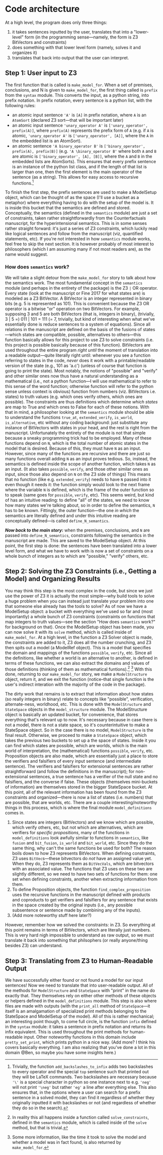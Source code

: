 # Code architecture

At a high level, the program does only three things: 
1. it takes sentences inputted by the user, translates that into a "lower-level" form (in the programming sense—namely, the form is Z3 BitVectors and constraints)
2. does something with that lower level form (namely, solves it and organizes it)
3. translates that back into output that the user can interpret. 



## Step 1: User input to Z3
The first function that is called is `make_model_for`. When a set of premises, conclusions, and N is given to `make_model_for`, the first thing called is `prefix` from the `syntax` module. This converts the input, as a python string, into prefix notation. In prefix notation, every sentence is a python list, with the following rules:
- an atomic input sentence `'A'` is `[A]` in prefix notation, where `A` is an `AtomSort` (declared Z3 sort—that will be important later)
- an atomic input sentence `'unary_operator A'` is `['unary_operator', prefix(A)]`, where `prefix(A)` represents the prefix form of `A` (e.g. if `A` is atomic, `'unary_operator A'` is `['unary_operator', [A]]`, where the `A` in the embedded list is an AtomSort).
- an atomic sentence `'A binary_operator B'` is `['binary_operator', prefix(A), prefix(B)]` (e.g. `'A \binary_operator B'` where both `A` and `B` are atomic is `['binary_operator', [A], [B]]`, where the `A` and `B` in the embedded lists are AtomSorts).
This ensures that every prefix sentence is an instance of the python list class, and if the length of that list is larger than one, then the first element is the main operator of the sentence (as a string). This allows for easy access to recursive functions.[^note_on_backslashes]

[^note_on_backslashes]: Trivially, the function `add_backslashes_to_infix` adds two backslashes to every operator and the special `top` sentence such that printed out they will be LaTeX commands. Two backslashes are necessary because `'\'` is a special character in python so one instance next to e.g. `'neg'` will not print `'\neg'` but rather `'eg'` a line after everything else. This also ensures that, in the options where a user can search for a prefix sentence in a solved model, they can find it regardless of whether they originally inputted it with backslashes or not (and regardless of whether they do so in the search).

To finish the first step, the prefix sentences are used to make a ModelSetup object, which can be thought of as the space (I'll use a bucket as a metaphor) where everything having to do with the setup of the model is. It is inside this bucket that the semantics are defined and stored. Conceptually, the semantics (defined in the `semantics` module) are just a set of constraints, taken rather straightforwardly from the Counterfactuals manuscript, for the hyperintensional semantics. This is in some senses rather straight forward: it's just a series of Z3 constraints, which luckily read like logical sentences and follow from the manuscript (viz, quantified statements, etc). If you're not interested in how `semantics` module works, feel free to skip the next section. It is however probably of most interest to philosophers (which I am assuming many if not most readers are), as the name would suggest. 

### How does `semantics` work? 
We will take a slight detour from the `make_model_for` story to talk about how the semantics work. The most fundamental concept in the `semantics` module (and perhaps in the entirety of the package) is the Z3 `|` OR operator. Every state (look at the manuscript or Fine 2017 for what states are) is modeled as a Z3 BitVector. A BitVector is an integer represented in binary bits (e.g. 5 is represented as 101). This is convenient because the Z3 OR operator is a bitwise "or" operation on two BitVectors. For example, supposing 3 and 5 are both BitVectors (that is, integers in binary), (trivially, 3 | 5 =) 011 | 101 = 111 (= 7, trivially, but kind of interesting when what we've essentially done is reduce sentences to a system of equations). Since all relations in the manuscript are defined on the basis of the fusions of states—which states are compatible, possible, alternatives to others—this function basically allows for this project to use Z3 to solve constraints (i.e. this project is possible basically because of this function). BitVectors are used throughout the entire program _right until_ the moment of translation into a readable output—quite literally right until: whenever you see a function referring to states in the code, _never_ does it work with a printable/readable version of the state (e.g., 101 as 'a.c') (unless of course that function is going to print the state). Most notably, the notions of "possible" and "verify" and other similar ones now thus have a natural understanding as a mathematical (i.e., not a python function—I will use mathematical to refer to this sense of the word function; otherwise function will refer to the python sense unless context is obvious) function from numbers (viz. BitVectors i.e. states) to truth values (e.g. which ones verify others, which ones are possible). The constraints are thus definitions which determine _which states_ are map to True and which ones to False for each of these notions. With that in mind, a philosopher looking at the `semantics` module should be able to understand the functions `true_at`, `extended_verify`, `is_world`, `is_alternative`, etc without any coding background: just substitute any instance of BitVectors with states in your head, and the rest is right from the manuscript. Unfortunately the entirety of the module is not that simple because a sneaky programming trick had to be employed. Many of these functions depend on `N`, which is the total number of atomic states in the model that is desired. Because of this, they must have `N` as an input. However, since many of the functions are recursive and there are just so many functions overall adding `N` as an input proves tedious. So, instead, the semantics is defined inside the scope of another function, which takes `N` as an input. (It also takes `possible`, `verify`, and those other similar ones as input, since those also depend on `N` on the Z3 side of things) This means that no function (like e.g. `extended_verify`) needs to have `N` passed into it even though it needs it: the function simply would look to the next frame where the variable `N` is defined, which is the frame of the outer function so to speak (same goes for `possible`, `verify`, etc). This seems weird, but kind of has an intuitive reading: to define "all" of the states, we need to know how many states we're talking about, so in order to define the semantics, `N` has to be known. Fittingly, the outer function—the one _in which_ the semantics are literally defined and under this intuitive reading are conceptually defined—is called `define_N_semantics`.

_**Now back to the main story:**_ when the premises, conclusions, and `N` are passed into `define_N_semantics`, constraints following the semantics in the manuscript are made. This are saved to the ModelSetup object. At this point, the first step is done: the sentences have been translated into a lower level form, and what we have to work with is now a set of constraints on a whole bunch of integers as to which are "possible," "verify" others, etc. 


## Step 2: Solving the Z3 Constraints (i.e., Getting a Model) and Organizing Results
You may think this step is the most complex in the code, but since we just use the power of Z3 it is actually the most simple—why build tools to solve a huge problem when you can instead just translate your problem into one that someone else already has the tools to solve? As of now we have a ModelSetup object: a bucket with everything we've used so far and (most importantly) a whole bunch of Z3 constraints (constraints on functions that map integers to truth values—see the section "How does `semantics` work?" for background on that). Once the ModelSetup object has been made, you can now solve it with its `solve` method, which is called inside of `make_model_for`. At a high level, in the function a Z3 Solver object is made, the constraints are added to it, Z3 does all the number crunching, and Z3 then spits out a model (a ModelRef object). This is a model that specifies the domain and mappings of the functions `possible`, `verify`, etc. Since all the definitions, like whether a world is an alternative to another, is defined in terms of these functions, we can also extract the domains and values of those definitions (thinking of them as mathematical funtions).[^solve_constraints] [^addtl_info_returned] With this done, returning to our `make_model_for` story, we make a `ModelStructure` object, return it, and we exit the function (notice–that single function is the user's indirect interation with the majority of the code in the package). 

[^solve_constraints]: In reality this all happens inside a function called `solve_constraints`, defined in the `semantics` module, which is called inside of the `solve` method, but that is trivial. 
[^addtl_info_returned]: Some more information, like the time it took to solve the model and whether a model was in fact found, is also returned by `make_model_for`. 

The dirty work that remains is to extract that information about how states (so really integers in binary) relate to concepts like "possible", verification, alternate-ness, worldhood, etc. This is done with the `ModelStructure` and `StateSpace` objects in the `model_structure` module. The ModelStructure object is basically an updated bucket, for convenience, that stores everything that's relevant up to now. It's necessary because in case there is not a model, there is not a state space, so it's counterintuitive to make a StateSpace object. So in the case there is no model, `ModelStructure` is the final result. Otherwise, we proceed to make a `StateSpace` object, which takes the previous two buckets to set up a the space of states. Inside it you can find which states are possible, which are worlds, which is the main world of interpretation, the (mathematical) functions `possible`, `verify`, etc. Proposition objects are also made, which are essentially just a place to store the verifiers and falsifiers of every input sentence (and intermediate sentence). The verifiers and falsifiers for extensional sentences are rather straightforward (and follow the definitions in the manuscript); for non-extensional sentences, a true sentence has a verifier of the null state and no falsifiers, and the converse if false. These objects (themselves mini-buckets of information) are themselves stored in the bigger StateSpace bucket. At this point, all of the relevant information has been found from the Z3 constraints and organized—there is now a list of states (i.e. numbers) that are possible, that are worlds, etc. There are a couple interesting/noteworthy things in this process, which is where the final module `model_definitions` comes in. 
1. Since states are integers (BitVectors) and we know which are possible, which verify others, etc, but not which are alternatives, which are verifiers for _specific propositions_, many of the functions in `model_definitions` look awfully similar to functions in `semantics`, like `fusion` and `bit_fusion`, `is_world` and `bit_world`, etc. Since they do the same thing, why can't the same functions be used for both? The reason boils down to how Z3 represents BitVectors. When defining constraints, Z3 uses `BitVec`s—these bitvectors do _not_ have an assigned value yet. When they do, Z3 represents them as `BitVecVals`, which are bitvectors with an associated value. The functions that Z3 uses on these two are slightly different, so we need to have two sets of functions for them: one set when defining constraints, another when extracting information from them.
2. To define Proposition objects, the function `find_complex_proposition` uses the recursive functions in the manuscript defined with products and coproducts to get verifiers and falsifiers for any sentence that exists in the space created by the original inputs (i.e., any possible subsentence or sentence made by combining any of the inputs).
3. (Add more noteworthy stuff here later?)

However, remember how we solved the constraints: in Z3. So everything at this point remains in terms of BitVectors, which are literally just numbers. This is very hard nigh impossible to understand as raw output, so we must translate it back into something that philsophers (or really anyone/thing besides Z3) can understand. 


## Step 3: Translating from Z3 to Human-Readable Output
We have successfully either found or not found a model for our input sentences! Now we need to translate that into user-readable output. All of the methods for `ModelStructure` and `StateSpace` with "print" in the name do exactly that. They themselves rely on either other methods of these objects or helpers defined in the `model_definitions` module. This step is also where files are made with outputs (with the `print_all` method of `StateSpace`—it itself is an amalgamation of specialized print methods belonging to the StateSpace and ModelSetup of the model). All of this is rather mechanical; an interesting point though, to come full circle, is the function `infix` defined in the `syntax` module: it takes a sentence in prefix notation and returns its infix equivalent. This is used throughout the print methods for human-readable input. Other noteworthy functions in this domain include `pretty_set_print`, which prints python in a nice way. (Add more? I think his covers basically everything. I am also realizing that you've done a lot in this domain @Ben, so maybe you have some insights here.) 
